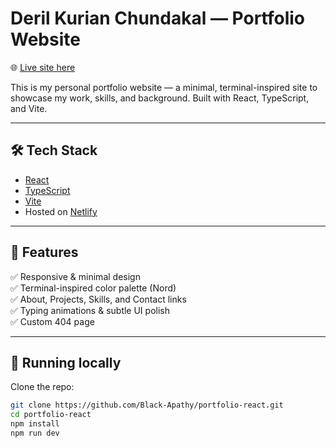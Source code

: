 # Deril Kurian Chundakal — Portfolio Website

🌐 [Live site here](https://derilportfoliowebsitereact.netlify.app/)

This is my personal portfolio website — a minimal, terminal-inspired site to showcase my work, skills, and background. Built with React, TypeScript, and Vite.

---

## 🛠️ Tech Stack

- [React](https://react.dev/)
- [TypeScript](https://www.typescriptlang.org/)
- [Vite](https://vitejs.dev/)
- Hosted on [Netlify](https://netlify.com)

---

## 📸 Features

✅ Responsive & minimal design  
✅ Terminal-inspired color palette (Nord)  
✅ About, Projects, Skills, and Contact links  
✅ Typing animations & subtle UI polish  
✅ Custom 404 page  

---

## 📂 Running locally

Clone the repo:
```bash
git clone https://github.com/Black-Apathy/portfolio-react.git
cd portfolio-react
npm install
npm run dev
